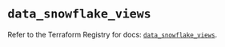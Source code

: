 # `data_snowflake_views`

Refer to the Terraform Registry for docs: [`data_snowflake_views`](https://registry.terraform.io/providers/snowflake-labs/snowflake/0.91.0/docs/data-sources/views).
